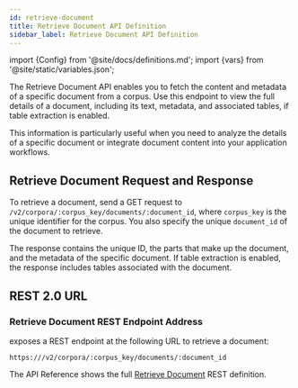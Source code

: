 ```yaml
---
id: retrieve-document
title: Retrieve Document API Definition
sidebar_label: Retrieve Document API Definition
---
```


import {Config} from '@site/docs/definitions.md';
import {vars} from '@site/static/variables.json';

The Retrieve Document API enables you to fetch the content and metadata of a 
specific document from a corpus. Use this endpoint to view the full details of 
a document, including its text, metadata, and associated tables, if table 
extraction is enabled.

This information is particularly useful when you need to analyze the details 
of a specific document or integrate document content into your application 
workflows.

## Retrieve Document Request and Response

To retrieve a document, send a GET request to 
`/v2/corpora/:corpus_key/documents/:document_id`, where `corpus_key` is the 
unique identifier for the corpus. You also specify the unique `document_id` of 
the document to retrieve.

The response contains the unique ID, the parts that make up the document, and 
the metadata of the specific document. If table extraction is enabled, the 
response includes tables associated with the document.

## REST 2.0 URL

### Retrieve Document REST Endpoint Address

<Config v="names.product"/> exposes a REST endpoint at the following URL to 
retrieve a document:

<code>https://<Config v="domains.rest.admin"/>/v2/corpora/:corpus_key/documents/:document_id</code>

The API Reference shows the full [Retrieve Document](/docs/rest-api/get-corpus-document) REST definition.
